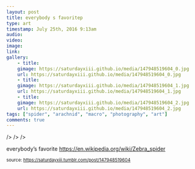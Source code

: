 ```yaml
---
layout: post
title: everybody s favoritep
type: art
timestamp: July 25th, 2016 9:13am
audio: 
video: 
image: 
link: 
gallery:
	- title: 
	gimage: https://saturdayxiii.github.io/media/147948519604_0.jpg
	url: https://saturdayxiii.github.io/media/147948519604_0.jpg
	- title: 
	gimage: https://saturdayxiii.github.io/media/147948519604_1.jpg
	url: https://saturdayxiii.github.io/media/147948519604_1.jpg
	- title: 
	gimage: https://saturdayxiii.github.io/media/147948519604_2.jpg
	url: https://saturdayxiii.github.io/media/147948519604_2.jpg
tags: ["spider", "arachnid", "macro", "photography", "art"]
comments: true
---
```


 />
 />
 />
        
everybody’s favorite
<a href="https://en.wikipedia.org/wiki/Zebra_spider" target="_blank">https://en.wikipedia.org/wiki/Zebra_spider</a><br/>
 
  
<small>source: https://saturdayxiii.tumblr.com/post/147948519604</small>